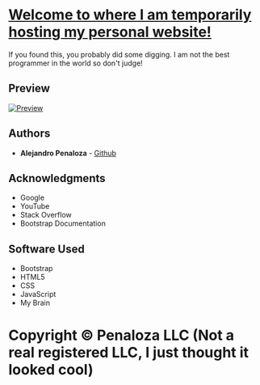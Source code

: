 # [Welcome to where I am temporarily hosting my personal website!](https://www.apenaloza.com)

If you found this, you probably did some digging. I am not the best programmer in the world so don't judge!

## Preview

[![Preview](https://www.apenaloza.com)](https://www.apenaloza.com)

## Authors

* **Alejandro Penaloza** - [Github](https://github.com/apenaloza7)

## Acknowledgments

* Google
* YouTube
* Stack Overflow
* Bootstrap Documentation

## Software Used

* Bootstrap
* HTML5
* CSS
* JavaScript
* My Brain


# Copyright © Penaloza LLC (Not a real registered LLC, I just thought it looked cool)
